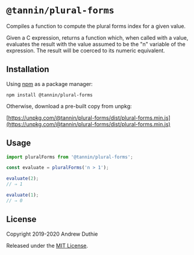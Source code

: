 # `@tannin/plural-forms`

Compiles a function to compute the plural forms index for a given value.

Given a C expression, returns a function which, when called with a value, evaluates the result with the value assumed to be the "n" variable of the expression. The result will be coerced to its numeric equivalent.

## Installation

Using [npm](https://www.npmjs.com/) as a package manager:

```
npm install @tannin/plural-forms
```

Otherwise, download a pre-built copy from unpkg:

[https://unpkg.com/@tannin/plural-forms/dist/plural-forms.min.js](https://unpkg.com/@tannin/plural-forms/dist/plural-forms.min.js)

## Usage

```js
import pluralForms from '@tannin/plural-forms';

const evaluate = pluralForms('n > 1');

evaluate(2);
// ⇒ 1

evaluate(1);
// ⇒ 0
```

## License

Copyright 2019-2020 Andrew Duthie

Released under the [MIT License](https://opensource.org/licenses/MIT).
